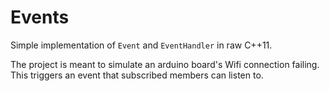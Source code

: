 # Events

Simple implementation of `Event` and `EventHandler` in raw C++11.

The project is meant to simulate an arduino board's Wifi connection failing. This triggers an event that subscribed members can listen to.
